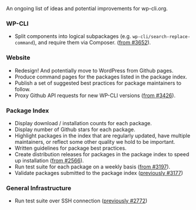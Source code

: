An ongoing list of ideas and potential improvements for wp-cli.org.

### WP-CLI

* Split components into logical subpackages (e.g. `wp-cli/search-replace-command`), and require them via Composer. ([from #3652](https://github.com/wp-cli/wp-cli/issues/3652)).

### Website

* Redesign! And potentially move to WordPress from Github pages.
* Produce command pages for the packages listed in the package index.
* Publish a set of suggested best practices for package maintainers to follow.
* Proxy Github API requests for new WP-CLI versions ([from #3426](https://github.com/wp-cli/wp-cli/issues/3426)).

### Package Index

* Display download / installation counts for each package.
* Display number of Github stars for each package.
* Highlight packages in the index that are regularly updated, have multiple maintainers, or reflect some other quality we hold to be important.
* Written guidelines for package best practices.
* Create distribution releases for packages in the package index to speed up installation ([from #2566](https://github.com/wp-cli/wp-cli/issues/2566)).
* Run test suite for each package on a weekly basis ([from #3197](https://github.com/wp-cli/wp-cli/issues/3197#issuecomment-238946219)).
* Validate packages submitted to the package index ([previously #3177](https://github.com/wp-cli/wp-cli/issues/3177))

### General Infrastructure

* Run test suite over SSH connection ([previously #2772](https://github.com/wp-cli/wp-cli/issues/2772))
